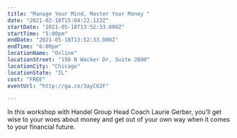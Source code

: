 ```yaml
---
title: "Manage Your Mind, Master Your Money "
date: "2021-02-18T15:04:22.122Z"
startDate: "2021-05-18T13:52:33.000Z"
startTime: "5:00pm"
endDate: "2021-05-18T13:52:33.000Z"
endTime: "6:00pm"
locationName: "Online"
locationStreet: "150 N Wacker Dr, Suite 2600"
locationCity: "Chicago"
locationState: "IL"
cost: "FREE"
eventUrl: "http://ga.co/3ayC02F"

---
```


In this workshop with Handel Group Head Coach Laurie Gerber, you’ll get wise to your woes about money and get out of your own way when it comes to your financial future.

